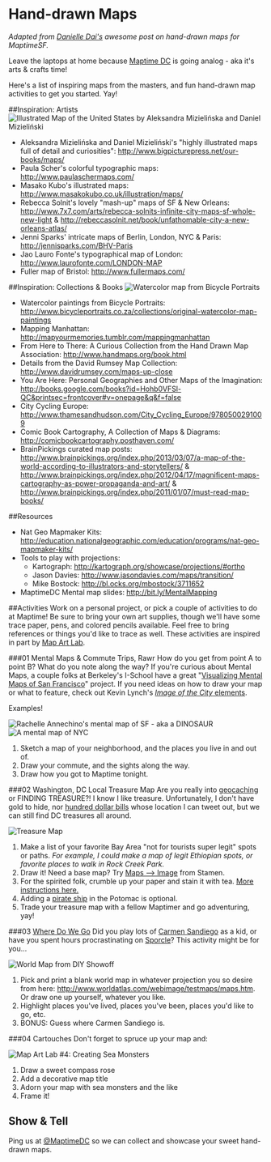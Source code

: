 Hand-drawn Maps
===============
*Adapted from [Danielle Dai's](https://github.com/ddai) awesome post on hand-drawn maps for MaptimeSF.*

Leave the laptops at home because [Maptime DC](http://www.meetup.com/Maptime-DC/) is going analog - aka it's arts & crafts time!

Here's a list of inspiring maps from the masters, and fun hand-drawn map activities to get you started.  Yay!

##Inspiration: Artists
![Illustrated Map of the United States by Aleksandra Mizielińska and Daniel Mizieliński ](http://1.bp.blogspot.com/-fIQYoLGyIEA/UgD1TppwncI/AAAAAAAAMOw/GGtBkcf-qU4/s1600/img_9213.jpg)
* Aleksandra Mizielińska and Daniel Mizieliński's "highly illustrated maps full of detail and curiosities": http://www.bigpicturepress.net/our-books/maps/
* Paula Scher's colorful typographic maps: http://www.paulaschermaps.com/  
* Masako Kubo's illustrated maps: http://www.masakokubo.co.uk/illustration/maps/
* Rebecca Solnit's lovely "mash-up" maps of SF & New Orleans: http://www.7x7.com/arts/rebecca-solnits-infinite-city-maps-sf-whole-new-light &   http://rebeccasolnit.net/book/unfathomable-city-a-new-orleans-atlas/ 
* Jenni Sparks' intricate maps of Berlin, London, NYC & Paris: http://jennisparks.com/BHV-Paris
* Jao Lauro Fonte's typographical map of London: http://www.laurofonte.com/LONDON-MAP
* Fuller map of Bristol: http://www.fullermaps.com/

##Inspiration: Collections & Books
![Watercolor map from Bicycle Portraits](http://wwwdesignspongecom.c.presscdn.com/wp-content/uploads/2011/11/bicycle_portraits_2.jpg)
* Watercolor paintings from Bicycle Portraits: http://www.bicycleportraits.co.za/collections/original-watercolor-map-paintings
* Mapping Manhattan: http://mapyourmemories.tumblr.com/mappingmanhattan
* From Here to There: A Curious Collection from the Hand Drawn Map Association: http://www.handmaps.org/book.html
* Details from the David Rumsey Map Collection: http://www.davidrumsey.com/maps-up-close
* You Are Here: Personal Geographies and Other Maps of the Imagination: http://books.google.com/books?id=Hohb0VFSl-QC&printsec=frontcover#v=onepage&q&f=false
* City Cycling Europe: http://www.thamesandhudson.com/City_Cycling_Europe/9780500291009
* Comic Book Cartography, A Collection of Maps & Diagrams: http://comicbookcartography.posthaven.com/
* BrainPickings curated map posts: http://www.brainpickings.org/index.php/2013/03/07/a-map-of-the-world-according-to-illustrators-and-storytellers/ & http://www.brainpickings.org/index.php/2012/04/17/magnificent-maps-cartography-as-power-propaganda-and-art/ & http://www.brainpickings.org/index.php/2011/01/07/must-read-map-books/

##Resources
* Nat Geo Mapmaker Kits: http://education.nationalgeographic.com/education/programs/nat-geo-mapmaker-kits/
* Tools to play with projections:
  * Kartograph: http://kartograph.org/showcase/projections/#ortho 
  * Jason Davies: http://www.jasondavies.com/maps/transition/
  * Mike Bostock: http://bl.ocks.org/mbostock/3711652
* MaptimeDC Mental map slides: http://bit.ly/MentalMapping 

##Activities
Work on a personal project, or pick a couple of activities to do at Maptime!  Be sure to bring your own art supplies, though we'll have some trace paper, pens, and colored pencils available.  Feel free to bring references or things you'd like to trace as well. These activities are inspired in part by [Map Art Lab](http://www.parkablogs.com/content/book-review-map-art-lab-52-exciting-art-explorations-mapmaking-imagination-and-travel).

###01 Mental Maps & Commute Trips, Rawr
How do you get from point A to point B? What do you note along the way? If you're curious about Mental Maps, a couple folks at Berkeley's I-School have a great "[Visualizing Mental Maps of San Francisco](http://groups.ischool.berkeley.edu/mentalmaps/index.html#)" project. 
If you need ideas on how to draw your map or what to feature, check out Kevin Lynch's [*Image of the City* elements](http://en.wikipedia.org/wiki/Kevin_A._Lynch#The_Image_of_the_City).

Examples!

![Rachelle Annechino's mental map of SF - aka a DINOSAUR](http://groups.ischool.berkeley.edu/mentalmaps/img/thumb_sketch_ra.jpg)
![A mental map of NYC](http://www.acsu.buffalo.edu/~arced/arch&society/cogmap/ny5.jpg) 

1. Sketch a map of your neighborhood, and the places you live in and out of.
2. Draw your commute, and the sights along the way.
3. Draw how you got to Maptime tonight.

###02 Washington, DC Local Treasure Map
Are you really into [geocaching](https://www.geocaching.com/) or FINDING TREASURE?!  I know I like treasure.  Unfortunately, I don't have gold to hide, nor [hundred dollar bills](https://twitter.com/hiddencash) whose location I can tweet out, but we can still find DC treasures all around.

![Treasure Map](http://images.kiwicrate.com/live/thumbs/tstep/iaac61539fd1f/75ddb5442196.jpg)

1. Make a list of your favorite Bay Area "not for tourists super legit" spots or paths.  _For example, I could make a map of legit Ethiopian spots, or favorite places to walk in Rock Creek Park._
2. Draw it! Need a base map?  Try [Maps --> Image](http://maps.stamen.com/m2i/#toner-lite/768:512/12/37.8148/-122.3859) from Stamen.
3. For the spirited folk, crumble up your paper and stain it with tea. [More instructions here.](http://www.kiwicrate.com/projects/Tea-Stained-Treasure-Maps/752)
4. Adding a [pirate ship](http://www.marapets.com/pirateship.php) in the Potomac is optional.
5. Trade your treasure map with a fellow Maptimer and go adventuring, yay!

###03 [Where Do We Go](https://www.youtube.com/watch?v=Yt-KMPvgKPo)
Did you play lots of [Carmen Sandiego](http://en.wikipedia.org/wiki/Carmen_Sandiego) as a kid, or have you spent hours procrastinating on [Sporcle](http://www.sporcle.com/games/category/geography)?  This activity might be for you... 

![World Map from DIY Showoff](http://2.bp.blogspot.com/_Fkf6XTKxhKI/TOoGy7TeDPI/AAAAAAAAMcw/2gEMoQZLZ6A/s640/3652.jpg)

1. Pick and print a blank world map in whatever projection you so desire from here: http://www.worldatlas.com/webimage/testmaps/maps.htm.  Or draw one up yourself, whatever you like.
2. Highlight places you've lived, places you've been, places you'd like to go, etc.
3. BONUS: Guess where Carmen Sandiego is.

###04 Cartouches
Don't forget to spruce up your map and:

![Map Art Lab #4: Creating Sea Monsters](https://lh3.googleusercontent.com/-FVnS37MHIH0/U127O8Lry0I/AAAAAAAAp6w/0e0t1qcALw8/w500/map-art-lab-4.jpg)

1. Draw a sweet compass rose 
2. Add a decorative map title 
3. Adorn your map with sea monsters and the like 
4. Frame it! 

## Show & Tell

Ping us at [@MaptimeDC](https://twitter.com/MaptimeDC) so we can collect and showcase your sweet hand-drawn maps.
